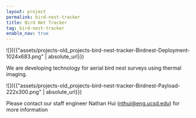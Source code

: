 ```yaml
---
layout: project
permalink: bird-nest-tracker
title: Bird Net Tracker
tag: bird-nest-tracker
enable_nav: true
---
```

![]({{"assets/projects-old_projects-bird-nest-tracker-Birdnest-Deployment-1024x683.png" | absolute_url}})

We are developing technology for aerial bird nest surveys using thermal imaging.

![]({{"assets/projects-old_projects-bird-nest-tracker-Birdnest-Payload-222x300.png" | absolute_url}})

Please contact our staff engineer Nathan Hui (<a href="javascript:DeCryptX('3q3w1i1v3l2B0e3q0g1/2w2e2u2f1/3h0d1v')">nthui@eng.ucsd.edu</a>) for more information
